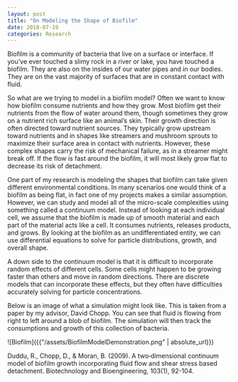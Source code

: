 ```yaml
---
layout: post
title: "On Modeling the Shape of Biofilm"
date: 2018-07-19
categories: Research
---
```


Biofilm is a community of bacteria that live on a surface or interface. If you’ve ever touched a slimy rock in a river or lake, you have touched a biofilm. They are also on the insides of our water pipes and in our bodies. They are on the vast majority of surfaces that are in constant contact with fluid. 

So what are we trying to model in a biofilm model? Often we want to know how biofilm consume nutrients and how they grow. Most biofilm get their nutrients from the flow of water around them, though sometimes they grow on a nutrient rich surface like an animal’s skin. Their growth direction is often directed toward nutrient sources. They typically grow upstream toward nutrients and in shapes like streamers and mushroom sprouts to maximize their surface area in contact with nutrients. However, these complex shapes carry the risk of mechanical failure, as in a streamer might break off. If the flow is fast around the biofilm, it will most likely grow flat to decrease its risk of detachment.

One part of my research is modeling the shapes that biofilm can take given different environmental conditions. In many scenarios one would think of a biofilm as being flat, in fact one of my projects makes a similar assumption. However, we can study and model all of the micro-scale complexities using something called a continuum model. Instead of looking at each individual cell, we assume that the biofilm is made up of smooth material and each part of the material acts like a cell. It consumes nutrients, releases products, and grows. By looking at the biofilm as an undifferentiated entity, we can use differential equations to solve for particle distributions, growth, and overall shape. 

A down side to the continuum model is that it is difficult to incorporate random effects of different cells. Some cells might happen to be growing faster than others and move in random directions. There are discrete models that can incorporate these effects, but they often have difficulties accurately solving for particle concentrations.

Below is an image of what a simulation might look like. This is taken from a paper by my advisor, David Chopp. You can see that fluid is flowing from right to left around a blob of biofilm. The simulation will then track the consumptions and growth of this collection of bacteria.

![Biofilm]({{"/assets/BiofilmModelDemonstration.png" | absolute_url}})


Duddu, R., Chopp, D., & Moran, B. (2009). A two‐dimensional continuum model of biofilm growth incorporating fluid flow and shear stress based detachment. Biotechnology and Bioengineering, 103(1), 92-104.